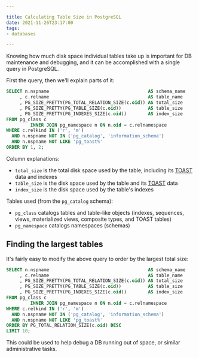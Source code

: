 ```yaml
---

title: Calculating Table Size in PostgreSQL
date: 2021-11-26T23:17:00
tags:
- databases

---
```


Knowing how much disk space individual tables take up is important for DB maintenance and debugging, and it can be accomplished with a single query in PostgreSQL.

First the query, then we'll explain parts of it:

```sql
SELECT n.nspname                                     AS schema_name
     , c.relname                                     AS table_name
     , PG_SIZE_PRETTY(PG_TOTAL_RELATION_SIZE(c.oid)) AS total_size
     , PG_SIZE_PRETTY(PG_TABLE_SIZE(c.oid))          AS table_size
     , PG_SIZE_PRETTY(PG_INDEXES_SIZE(c.oid))        AS index_size
FROM pg_class c
         INNER JOIN pg_namespace n ON n.oid = c.relnamespace
WHERE c.relkind IN ('r', 'm')
  AND n.nspname NOT IN ('pg_catalog', 'information_schema')
  AND n.nspname NOT LIKE 'pg_toast%'
ORDER BY 1, 2;
```

Column explanations:

- `total_size` is the total disk space used by the table, including its [TOAST](https://www.postgresql.org/docs/current/storage-toast.html) data and indexes
- `table_size` is the disk space used by the table and its [TOAST](https://www.postgresql.org/docs/current/storage-toast.html) data
- `index_size` is the disk space used by the table's indexes

Tables used (from the `pg_catalog` schema):

- `pg_class` catalogs tables and table-like objects (indexes, sequences, views, materialized views, composite types, and TOAST tables)
- `pg_namespace` catalogs namespaces (schemas)

## Finding the largest tables

It's fairly easy to modify the above query to order by the largest total size:

```sql
SELECT n.nspname                                     AS schema_name
     , c.relname                                     AS table_name
     , PG_SIZE_PRETTY(PG_TOTAL_RELATION_SIZE(c.oid)) AS total_size
     , PG_SIZE_PRETTY(PG_TABLE_SIZE(c.oid))          AS table_size
     , PG_SIZE_PRETTY(PG_INDEXES_SIZE(c.oid))        AS index_size
FROM pg_class c
         INNER JOIN pg_namespace n ON n.oid = c.relnamespace
WHERE c.relkind IN ('r', 'm')
  AND n.nspname NOT IN ('pg_catalog', 'information_schema')
  AND n.nspname NOT LIKE 'pg_toast%'
ORDER BY PG_TOTAL_RELATION_SIZE(c.oid) DESC
LIMIT 10;
```

This could be used to help debug a DB running out of space, or similar administrative tasks.
